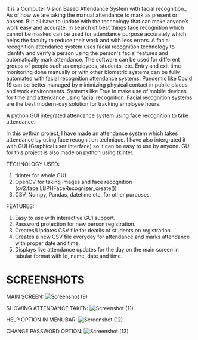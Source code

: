 It is a Computer Vision Based Attendance System with facial recognition., As of now 
we are taking the manual attendance to mark as present or absent. But all have to update with 
the technology that can make anyone’s work easy and accurate. In search of best things face 
recognition which cannot be masked can be used for attendance purpose accurately which helps 
the faculty to reduce their work and with less errors. 
A facial recognition attendance system uses facial recognition technology to identify 
and verify a person using the person's facial features and automatically mark attendance. The 
software can be used for different groups of people such as employees, students, etc. 
Entry and exit time monitoring done manually or with other biometric systems can be 
fully automated with facial recognition attendance systems. Pandemic like Covid 19 can be 
better managed by minimizing physical contact in public places and work environments. 
Systems like True in make use of mobile devices for time and attendance using facial 
recognition. Facial recognition systems are the best modern-day solution for tracking employee 
hours.

A python GUI integrated attendance system using face recognition to take attendance.

In this python project, I have made an attendance system which takes attendance by using face recognition technique. I have also intergrated it with GUI (Graphical user interface) so it can be easy to use by anyone. GUI for this project is also made on python using tkinter.

TECHNOLOGY USED:
1) tkinter for whole GUI
2) OpenCV for taking images and face recognition (cv2.face.LBPHFaceRecognizer_create())
3) CSV, Numpy, Pandas, datetime etc. for other purposes.

FEATURES:
1) Easy to use with interactive GUI support.
2) Password protection for new person registration.
3) Creates/Updates CSV file for deatils of students on registration.
4) Creates a new CSV file everyday for attendance and marks attendance with proper date and time.
5) Displays live attendance updates for the day on the main screen in tabular format with Id, name, date and time.

# SCREENSHOTS
MAIN SCREEN:
![Screenshot (9)](https://user-images.githubusercontent.com/37211676/58502148-97ec2a00-81a3-11e9-963e-674b9c3e05dc.png)

SHOWING ATTENDANCE TAKEN:
![Screenshot (11)](https://user-images.githubusercontent.com/37211676/58502151-9884c080-81a3-11e9-9a90-fec29940ee5a.png)

HELP OPTION IN MENUBAR:
![Screenshot (12)](https://user-images.githubusercontent.com/37211676/58502152-991d5700-81a3-11e9-861a-9115526010c2.png)

CHANGE PASSWORD OPTION:
![Screenshot (13)](https://user-images.githubusercontent.com/37211676/58502146-97539380-81a3-11e9-8536-0c68160ecc55.png)
